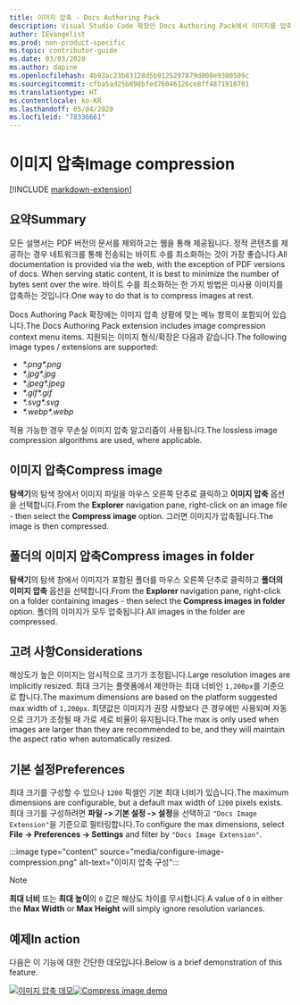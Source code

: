```yaml
---
title: 이미지 압축 - Docs Authoring Pack
description: Visual Studio Code 확장인 Docs Authoring Pack에서 이미지를 압축하는 방법을 알아봅니다.
author: IEvangelist
ms.prod: non-product-specific
ms.topic: contributor-guide
ms.date: 03/03/2020
ms.author: dapine
ms.openlocfilehash: 4b93ac23b83128d5b9125297879d008e9300509c
ms.sourcegitcommit: cfba5ad25b898bfed76046126ce8ff4871910701
ms.translationtype: HT
ms.contentlocale: ko-KR
ms.lasthandoff: 05/04/2020
ms.locfileid: "78336661"
---
```

# <a name="image-compression"></a><span data-ttu-id="bb64d-103">이미지 압축</span><span class="sxs-lookup"><span data-stu-id="bb64d-103">Image compression</span></span>

[!INCLUDE [markdown-extension](includes/image-extension.md)]

## <a name="summary"></a><span data-ttu-id="bb64d-104">요약</span><span class="sxs-lookup"><span data-stu-id="bb64d-104">Summary</span></span>

<span data-ttu-id="bb64d-105">모든 설명서는 PDF 버전의 문서를 제외하고는 웹을 통해 제공됩니다. 정적 콘텐츠를 제공하는 경우 네트워크를 통해 전송되는 바이트 수를 최소화하는 것이 가장 좋습니다.</span><span class="sxs-lookup"><span data-stu-id="bb64d-105">All documentation is provided via the web, with the exception of PDF versions of docs. When serving static content, it is best to minimize the number of bytes sent over the wire.</span></span> <span data-ttu-id="bb64d-106">바이트 수를 최소화하는 한 가지 방법은 미사용 이미지를 압축하는 것입니다.</span><span class="sxs-lookup"><span data-stu-id="bb64d-106">One way to do that is to compress images at rest.</span></span>

<span data-ttu-id="bb64d-107">Docs Authoring Pack 확장에는 이미지 압축 상황에 맞는 메뉴 항목이 포함되어 있습니다.</span><span class="sxs-lookup"><span data-stu-id="bb64d-107">The Docs Authoring Pack extension includes image compression context menu items.</span></span> <span data-ttu-id="bb64d-108">지원되는 이미지 형식/확장은 다음과 같습니다.</span><span class="sxs-lookup"><span data-stu-id="bb64d-108">The following image types / extensions are supported:</span></span>

* <span data-ttu-id="bb64d-109">*\*.png*</span><span class="sxs-lookup"><span data-stu-id="bb64d-109">*\*.png*</span></span>
* <span data-ttu-id="bb64d-110">*\*.jpg*</span><span class="sxs-lookup"><span data-stu-id="bb64d-110">*\*.jpg*</span></span>
* <span data-ttu-id="bb64d-111">*\*.jpeg*</span><span class="sxs-lookup"><span data-stu-id="bb64d-111">*\*.jpeg*</span></span>
* <span data-ttu-id="bb64d-112">*\*.gif*</span><span class="sxs-lookup"><span data-stu-id="bb64d-112">*\*.gif*</span></span>
* <span data-ttu-id="bb64d-113">*\*.svg*</span><span class="sxs-lookup"><span data-stu-id="bb64d-113">*\*.svg*</span></span>
* <span data-ttu-id="bb64d-114">*\*.webp*</span><span class="sxs-lookup"><span data-stu-id="bb64d-114">*\*.webp*</span></span>

<span data-ttu-id="bb64d-115">적용 가능한 경우 무손실 이미지 압축 알고리즘이 사용됩니다.</span><span class="sxs-lookup"><span data-stu-id="bb64d-115">The lossless image compression algorithms are used, where applicable.</span></span>

## <a name="compress-image"></a><span data-ttu-id="bb64d-116">이미지 압축</span><span class="sxs-lookup"><span data-stu-id="bb64d-116">Compress image</span></span>

<span data-ttu-id="bb64d-117">**탐색기**의 탐색 창에서 이미지 파일을 마우스 오른쪽 단추로 클릭하고 **이미지 압축** 옵션을 선택합니다.</span><span class="sxs-lookup"><span data-stu-id="bb64d-117">From the **Explorer** navigation pane, right-click on an image file - then select the **Compress image** option.</span></span> <span data-ttu-id="bb64d-118">그러면 이미지가 압축됩니다.</span><span class="sxs-lookup"><span data-stu-id="bb64d-118">The image is then compressed.</span></span>

## <a name="compress-images-in-folder"></a><span data-ttu-id="bb64d-119">폴더의 이미지 압축</span><span class="sxs-lookup"><span data-stu-id="bb64d-119">Compress images in folder</span></span>

<span data-ttu-id="bb64d-120">**탐색기**의 탐색 창에서 이미지가 포함된 폴더를 마우스 오른쪽 단추로 클릭하고 **폴더의 이미지 압축** 옵션을 선택합니다.</span><span class="sxs-lookup"><span data-stu-id="bb64d-120">From the **Explorer** navigation pane, right-click on a folder containing images - then select the **Compress images in folder** option.</span></span> <span data-ttu-id="bb64d-121">폴더의 이미지가 모두 압축됩니다.</span><span class="sxs-lookup"><span data-stu-id="bb64d-121">All images in the folder are compressed.</span></span>

## <a name="considerations"></a><span data-ttu-id="bb64d-122">고려 사항</span><span class="sxs-lookup"><span data-stu-id="bb64d-122">Considerations</span></span>

<span data-ttu-id="bb64d-123">해상도가 높은 이미지는 암시적으로 크기가 조정됩니다.</span><span class="sxs-lookup"><span data-stu-id="bb64d-123">Large resolution images are implicitly resized.</span></span> <span data-ttu-id="bb64d-124">최대 크기는 플랫폼에서 제안하는 최대 너비인 `1,200px`를 기준으로 합니다.</span><span class="sxs-lookup"><span data-stu-id="bb64d-124">The maximum dimensions are based on the platform suggested max width of `1,200px`.</span></span> <span data-ttu-id="bb64d-125">최댓값은 이미지가 권장 사항보다 큰 경우에만 사용되며 자동으로 크기가 조정될 때 가로 세로 비율이 유지됩니다.</span><span class="sxs-lookup"><span data-stu-id="bb64d-125">The max is only used when images are larger than they are recommended to be, and they will maintain the aspect ratio when automatically resized.</span></span>

## <a name="preferences"></a><span data-ttu-id="bb64d-126">기본 설정</span><span class="sxs-lookup"><span data-stu-id="bb64d-126">Preferences</span></span>

<span data-ttu-id="bb64d-127">최대 크기를 구성할 수 있으나 `1200` 픽셀인 기본 최대 너비가 있습니다.</span><span class="sxs-lookup"><span data-stu-id="bb64d-127">The maximum dimensions are configurable, but a default max width of `1200` pixels exists.</span></span> <span data-ttu-id="bb64d-128">최대 크기를 구성하려면 **파일 -> 기본 설정 -> 설정**을 선택하고 `"Docs Image Extension"`을 기준으로 필터링합니다.</span><span class="sxs-lookup"><span data-stu-id="bb64d-128">To configure the max dimensions, select **File -> Preferences -> Settings** and filter by `"Docs Image Extension"`.</span></span>

:::image type="content" source="media/configure-image-compression.png" alt-text="이미지 압축 구성":::

> [!NOTE]
> <span data-ttu-id="bb64d-130">**최대 너비** 또는 **최대 높이**의 `0` 값은 해상도 차이를 무시합니다.</span><span class="sxs-lookup"><span data-stu-id="bb64d-130">A value of `0` in either the **Max Width** or **Max Height** will simply ignore resolution variances.</span></span>

## <a name="in-action"></a><span data-ttu-id="bb64d-131">예제</span><span class="sxs-lookup"><span data-stu-id="bb64d-131">In action</span></span>

<span data-ttu-id="bb64d-132">다음은 이 기능에 대한 간단한 데모입니다.</span><span class="sxs-lookup"><span data-stu-id="bb64d-132">Below is a brief demonstration of this feature.</span></span>

<span data-ttu-id="bb64d-133">[![이미지 압축 데모](media/compress-image.gif)](media/compress-image.gif#lightbox)</span><span class="sxs-lookup"><span data-stu-id="bb64d-133">[![Compress image demo](media/compress-image.gif)](media/compress-image.gif#lightbox)</span></span>
